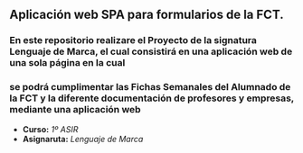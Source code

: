 ## Aplicación web SPA para formularios de la FCT.

### En este repositorio realizare el Proyecto de la signatura Lenguaje de Marca, el cual consistirá en una aplicación web de una sola página en la cual
### se podrá cumplimentar las Fichas Semanales del Alumnado de la FCT y la diferente documentación de profesores y empresas, mediante una aplicación web

- **Curso:** *1º ASIR*
-  **Asignaruta:** *Lenguaje de Marca*

